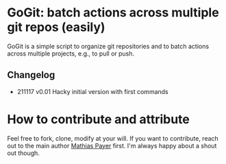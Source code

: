 # GoGit: batch actions across multiple git repos (easily)

GoGit is a simple script to organize git repositories and to batch actions
across multiple projects, e.g., to pull or push.


## Changelog

* 211117 v0.01 Hacky initial version with first commands


# How to contribute and attribute

Feel free to fork, clone, modify at your will. If you want to contribute, reach
out to the main author [Mathias Payer](https://nebelwelt.net) first.  I'm always
happy about a shout out though.
